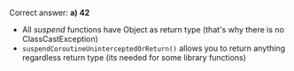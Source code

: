 Correct answer: **a) 42**

* All *suspend* functions have Object as return type (that's why there is no ClassCastException) 
* `suspendCoroutineUninterceptedOrReturn()` allows you to return anything regardless return type (its needed for some library functions)
